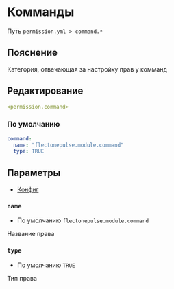 # Комманды
Путь `permission.yml > command.*`

## Пояснение
Категория, отвечающая за настройку прав у комманд

## Редактирование
```yaml
<permission.command>
```

### По умолчанию
```yaml
command:
  name: "flectonepulse.module.command"
  type: TRUE
```

## Параметры

- [Конфиг](/ru/command/)

### `name`
- По умолчанию `flectonepulse.module.command`

Название права

### `type`
- По умолчанию `TRUE`

Тип права

<!--@include: @/ru/parts/permission.md-->

